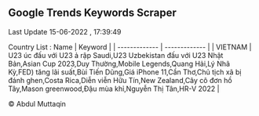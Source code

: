 

## Google Trends Keywords Scraper 
 
Last Update 15-06-2022 , 17:39:49

Country List :
 Name  | Keyword |
| ------------- | ------------- |
| VIETNAM | U23 úc đấu với U23 ả rập Saudi,U23 Uzbekistan đấu với U23 Nhật Bản,Asian Cup 2023,Duy Thường,Mobile Legends,Quang Hải,Lý Nhã Kỳ,FED) tăng lãi suất,Bùi Tiến Dũng,Giá iPhone 11,Cần Thơ,Chủ tịch xã bị đánh ghen,Costa Rica,Diễn viễn Hữu Tín,New Zealand,Cây cô đơn hồ Tây,Mason greenwood,Đậu mùa khỉ,Nguyễn Thị Tân,HR-V 2022 |



© Abdul Muttaqin 
